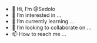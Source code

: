 - 👋 Hi, I’m @Sedolo
- 👀 I’m interested in ...
- 🌱 I’m currently learning ...
- 💞️ I’m looking to collaborate on ...
- 📫 How to reach me ...

<!---
Sedolo/Sedolo is a ✨ special ✨ repository because its `README.md` (this file) appears on your GitHub profile.
You can click the Preview link to take a look at your changes.
--->
